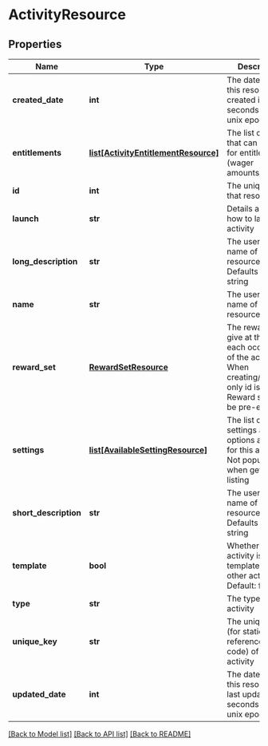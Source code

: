 # ActivityResource

## Properties
Name | Type | Description | Notes
------------ | ------------- | ------------- | -------------
**created_date** | **int** | The date/time this resource was created in seconds since unix epoch | [optional] 
**entitlements** | [**list[ActivityEntitlementResource]**](ActivityEntitlementResource.md) | The list of items that can be used for entitlement (wager amounts/etc) | [optional] 
**id** | **int** | The unique ID for that resource | [optional] 
**launch** | **str** | Details about how to launch the activity | [optional] 
**long_description** | **str** | The user friendly name of that resource. Defaults to blank string | [optional] 
**name** | **str** | The user friendly name of that resource | 
**reward_set** | [**RewardSetResource**](RewardSetResource.md) | The rewards to give at the end of each occurence of the activity. When creating/updating only id is used. Reward set must be pre-existing | [optional] 
**settings** | [**list[AvailableSettingResource]**](AvailableSettingResource.md) | The list of settings and their options available for this activity. Not populated when getting listing | [optional] 
**short_description** | **str** | The user friendly name of that resource. Defaults to blank string | [optional] 
**template** | **bool** | Whether this activity is a template for other activities. Default: false | [optional] 
**type** | **str** | The type of the activity | 
**unique_key** | **str** | The unique key (for static reference in code) of the activity | [optional] 
**updated_date** | **int** | The date/time this resource was last updated in seconds since unix epoch | [optional] 

[[Back to Model list]](../README.md#documentation-for-models) [[Back to API list]](../README.md#documentation-for-api-endpoints) [[Back to README]](../README.md)


